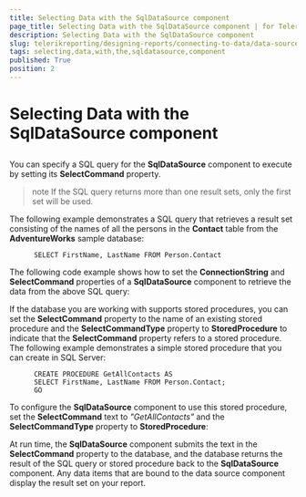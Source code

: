 ```yaml
---
title: Selecting Data with the SqlDataSource component
page_title: Selecting Data with the SqlDataSource component | for Telerik Reporting Documentation
description: Selecting Data with the SqlDataSource component
slug: telerikreporting/designing-reports/connecting-to-data/data-source-components/sqldatasource-component/selecting-data-with-the-sqldatasource-component
tags: selecting,data,with,the,sqldatasource,component
published: True
position: 2
---
```


# Selecting Data with the SqlDataSource component



## 

You can specify a SQL query for the __SqlDataSource__ component to execute by setting its
          __SelectCommand__ property.
        

>note If the SQL query returns more than one result sets, only the first set will be used.


The following example demonstrates a SQL query that retrieves
          a result set consisting of the names of all the persons in the __Contact__ table from the
          __AdventureWorks__ sample database:
        

	
          SELECT FirstName, LastName FROM Person.Contact
        



The following code example shows how to set the __ConnectionString__ and __SelectCommand__ properties of a __SqlDataSource__ component to retrieve the
          data from the above SQL query:
        



	



	



If the database you are working with supports stored procedures, you can set the __SelectCommand__ property to the name of an existing stored procedure and the __SelectCommandType__ property to __StoredProcedure__ to indicate that the __SelectCommand__ property refers to a stored procedure. The following example demonstrates a simple
          stored procedure that you can create in SQL Server:
        

	
          CREATE PROCEDURE GetAllContacts AS
          SELECT FirstName, LastName FROM Person.Contact;
          GO
        



To configure the __SqlDataSource__ component to use this stored procedure, set the
          __SelectCommand__ text to *"GetAllContacts"* and the
          __SelectCommandType__ property to __StoredProcedure__:
        



	



	



At run time, the __SqlDataSource__ component submits the text in the __SelectCommand__ property to the database, and the database returns the result of the SQL query or stored procedure
          back to the __SqlDataSource__ component. Any data items that are bound to the data source
          component display the result set on your report.
        
